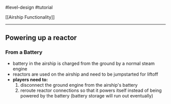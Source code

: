 #level-design #tutorial

[[Airship Functionality]]

---

## Powering up a reactor

### From a Battery
- battery in the airship is charged from the ground by a normal steam engine
- reactors are used on the airship and need to be jumpstarted for liftoff
- **players need to:**
	1. disconnect the ground engine from the airship's battery
	2. reroute reactor connections so that it powers itself instead of being powered by the battery (battery storage will run out eventually)